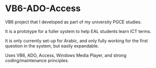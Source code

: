 # VB6-ADO-Access

VB6 project that I developed as part of my university PGCE studies.

It is a prototype for a fuller system to help EAL students learn ICT terms.

It is only currently set-up for Arabic, and only fully working for the first question in the system, but easily expandable.

Uses VB6, ADO, Access, Windows Media Player, and strong coding/maintenance principles.

